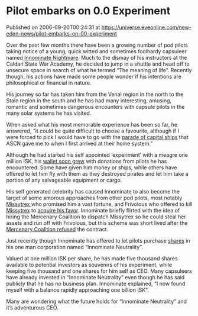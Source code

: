 # Pilot embarks on 0.0 Experiment
Published on 2006-09-20T00:24:31 at https://universe.eveonline.com/new-eden-news/pilot-embarks-on-00-experiment

Over the past few months there have been a growing number of pod pilots taking notice of a young, quick witted and sometimes foolhardy capsuleer named[ Innominate Nightmare](http://myeve.eve-online.com/ingameboard.asp?a=topic&threadID=370209&page=1#1
). Much to the dismay of his instructors at the Caldari State War Academy, he decided to jump in a shuttle and head off to unsecure space in search of what he termed “The meaning of life”. Recently though, his actions have made some people wonder if his intentions are philosophical or financial in nature. 

His journey so far has taken him from the Venal region in the north to the Stain region in the south and he has had many interesting, amusing, romantic and sometimes dangerous encounters with capsule pilots in the many solar systems he has visited. 

When asked what his most memorable experience has been so far, he answered, “it could be quite difficult to choose a favourite, although if I were forced to pick I would have to go with the [parade of capital ships](http://myeve.eve-online.com/ingameboard.asp?a=topic&threadID=370209&page=19#554
) that ASCN gave me to when I first arrived at their home system.” 

Although he had started his self appointed ‘experiment’ with a meagre one million ISK, his [wallet soon grew](http://myeve.eve-online.com/ingameboard.asp?a=topic&threadID=370209&page=19#541) with donations from pilots he has encountered. Some have given him money or ships, while others have offered to let him fly with them as they destroyed pirates and let him take a portion of any salvageable equipment or cargo. 

His self generated celebrity has caused Innominate to also become the target of some amorous approaches from other pod pilots, most notably [Missytrex ]( http://myeve.eve-online.com/ingameboard.asp?a=topic&threadID=370209&page=22#638) who promised him a vast fortune, and Frivolous who offered to kill [Missytrex](http://myeve.eve-online.com/ingameboard.asp?a=bigshot&cid=803498274
) to [acquire his favor](http://myeve.eve-online.com/ingameboard.asp?a=topic&threadID=370209&page=26#770). Innominate briefly flirted with the idea of hiring the Mercenary Coalition to dispatch Missytrex so he could steal her assets and run off with Frivolous, but this scheme was short lived after the [Mercenary Coalition refused](http://myeve.eve-online.com/ingameboard.asp?a=topic&threadID=370209&page=28#841) the contract. 

Just recently though Innominate has offered to let pilots purchase [shares](http://myeve.eve-online.com/ingameboard.asp?a=topic&threadID=370209&page=31#905
) in his one man corporation named “Innominate Neutrality”. 

Valued at one million ISK per share, he has made five thousand shares available to potential investors as souvenirs of his experiment, while keeping five thousand and one shares for him self as CEO. Many capsuleers have already invested in “Innominate Neutrality” even though he has said publicly that he has no business plan. Innominate explained, “I now found myself with a balance rapidly approaching one billion ISK”. 

Many are wondering what the future holds for “Innominate Neutrality” and it’s adventurous CEO.
